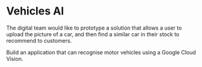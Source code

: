 # Vehicles AI

The digital team would like to prototype a solution that allows a user to upload the picture of a car, and then find a similar car in their stock to recommend to customers.

Build an application that can recognise motor vehicles using a Google Cloud Vision.
